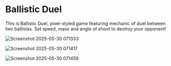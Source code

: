 # Ballistic Duel

This is Ballistic Duel, pixel-styled game featuring mechanic of duel between two ballistas.
Set speed, mass and angle of shoot to destroy your opponent!

![Screenshot 2025-05-30 071333](https://github.com/user-attachments/assets/89f6f36a-fba9-4035-897a-475493a550cf)

![Screenshot 2025-05-30 071417](https://github.com/user-attachments/assets/f57b1d91-4535-4b66-b6b0-ac5f6772a45c)

![Screenshot 2025-05-30 071459](https://github.com/user-attachments/assets/41367258-7b77-4080-9760-19251bacfd8f)
